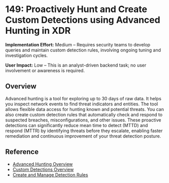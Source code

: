 # 149: Proactively Hunt and Create Custom Detections using Advanced Hunting in XDR

**Implementation Effort:** Medium – Requires security teams to develop queries and maintain custom detection rules, involving ongoing tuning and investigation cycles.

**User Impact:** Low – This is an analyst-driven backend task; no user involvement or awareness is required.

## Overview

Advanced hunting is a tool for exploring up to 30 days of raw data. It helps you inspect network events to find threat indicators and entities. The tool allows flexible data access for hunting known and potential threats. You can also create custom detection rules that automatically check and respond to suspected breaches, misconfigurations, and other issues. These proactive detections can significantly reduce mean time to detect (MTTD) and respond (MTTR) by identifying threats before they escalate, enabling faster remediation and continuous improvement of your threat detection posture.

## Reference

* [Advanced Hunting Overview](https://learn.microsoft.com/defender-xdr/advanced-hunting-overview)
* [Custom Detections Overview](https://learn.microsoft.com/defender-xdr/custom-detections-overview)
* [Create and Manage Detection Rules](https://learn.microsoft.com/defender-xdr/custom-detection-rules)
